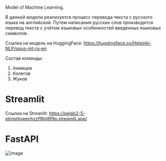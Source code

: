 Model of Machine Learning.

В данной модели реализуется процесс перевода текста с русского языка на английский. Путем написания русских слов производится перевод текста с учётом языковых особенностей введенных языковых символов.

Ссылка на модель на HuggingFace: https://huggingface.co/Helsinki-NLP/opus-mt-ru-en

Состав команды: 
1. Акимцев
2. Колегов
3. Жуков

# Streamlit

Ссылка на Streanlit: https://pelab2-5-ptmprbveenhzzf9hil8f9p.streamlit.app/

# FastAPI

![image](https://github.com/stud0000228135/PE_lab_2-5/assets/125552026/f23acb83-0c08-4bc5-9603-807e6f08479d)
